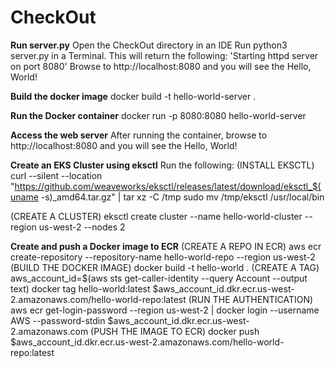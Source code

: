 # CheckOut

**Run server.py**
Open the CheckOut directory in an IDE
Run python3 server.py in a Terminal. This will return the following:
'Starting httpd server on port 8080'
Browse to http://localhost:8080 and you will see the Hello, World!

**Build the docker image**
docker build -t hello-world-server .

**Run the Docker container**
docker run -p 8080:8080 hello-world-server

**Access the web server**
After running the container, browse to http://localhost:8080 and you will see the Hello, World!

**Create an EKS Cluster using eksctl**
Run the following:
(INSTALL EKSCTL) curl --silent --location "https://github.com/weaveworks/eksctl/releases/latest/download/eksctl_$(uname -s)_amd64.tar.gz" | tar xz -C /tmp
sudo mv /tmp/eksctl /usr/local/bin

(CREATE A CLUSTER) eksctl create cluster --name hello-world-cluster --region us-west-2 --nodes 2

**Create and push a Docker image to ECR**
(CREATE A REPO IN ECR) aws ecr create-repository --repository-name hello-world-repo --region us-west-2
(BUILD THE DOCKER IMAGE) docker build -t hello-world .
(CREATE A TAG) aws_account_id=$(aws sts get-caller-identity --query Account --output text)
docker tag hello-world:latest $aws_account_id.dkr.ecr.us-west-2.amazonaws.com/hello-world-repo:latest
(RUN THE AUTHENTICATION) aws ecr get-login-password --region us-west-2 | docker login --username AWS --password-stdin $aws_account_id.dkr.ecr.us-west-2.amazonaws.com
(PUSH THE IMAGE TO ECR) docker push $aws_account_id.dkr.ecr.us-west-2.amazonaws.com/hello-world-repo:latest







